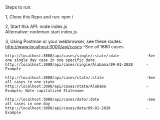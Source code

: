 Steps to run:

1, Clone this Repo and run:  npm i

2, Start this API: node index.js  
      Alternative: nodeman start index.js

3, Using Postman or your webbrowser, see these routes:
    http://www.localhost:3000/api/cases      -See all 1680 cases
    
    http://localhost:3000/api/cases/single/:state/:date            -See one single day case in one specific date
    http://localhost:3000/api/cases/single/Alabama/09-01-2020      -Example 
    
    http://localhost:3000/api/cases/state/:state                   -See all cases in one state
    http://localhost:3000/api/cases/state/Alabama                  -Example; Note capitalized Statename

    http://localhost:3000/api/cases/date/:date                     -See all cases in one day 
    http://localhost:3000/api/cases/date/09-01-2020                -Example
    